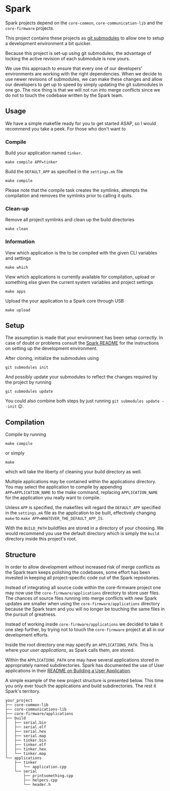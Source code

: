 # Spark
Spark projects depend on the ```core-common```, ```core-communication-lib``` 
and the ```core-firmware``` projects.

This project contains these projects as 
[git submodules](http://git-scm.com/docs/git-submodule) to allow one to setup
a development environment a bit quicker.

Because this project is set-up using git submodules, the advantage of locking 
the active revision of each submodule is now yours.

We use this approach to ensure that every one of our developers' environments 
are working with the right dependencies.
When we decide to use newer revisions of submodules, we can make these changes
and allow our developers to get up to speed by simply updating the git 
submodules in one go. The nice thing is that we will not run into merge 
conflicts since we do not to touch the codebase written by the Spark team.

## Usage
We have a simple makefile ready for you to get started ASAP, so I would 
recommend you take a peek. For those who don't want to

### Compile
Build your application named ```tinker```.

    make compile APP=tinker

Build the ```DEFAULT_APP``` as specified in the ```settings.mk``` file

    make compile

Please note that the compile task creates the symlinks, attempts the 
compilation and removes the symlinks prior to calling it quits.

### Clean-up
Remove all project symlinks and clean up the build directories

    make clean

### Information
View which application is the to be compiled with the given CLI variables and
settings

    make which

View which applications is currently available for compilation, upload or
something else given the current system variables and project settings

    make apps

Upload the your application to a Spark core through USB

    make upload

## Setup
The assumption is made that your environment has been setup correctly. In case
of doubt or problems consult the [Spark README](https://github.com/spark/core-firmware/blob/master/README.md)
for the instructions on setting up the development environment.

After cloning, initialize the submodules using

    git submodules init

And possibly update your submodules to reflect the changes required by the
project by running

    git submodules update

You could also combine both steps by just running 
```git submodules update --init``` :wink:.

## Compilation
Compile by running 

    make compile
    
or simply 

    make

which will take the liberty of cleaning your build directory as well.

Multiple applications may be contained within the applications directory. You 
may select the application to compile by appending ```APP=APPLICATION_NAME``` 
to the make command, replacing ```APPLICATION_NAME``` for the application you 
really want to compile.

Unless ```APP``` is specified, the makefiles will regard the ```DEFAULT_APP``` 
specified in the ```settings.mk``` file as the application to be built,
effectively changing ```make``` to ```make APP=WHATEVER_THE_DEFAULT_APP_IS```.

With the ```BUILD_PATH``` buildfiles are stored in a directory of your 
choosing. We would recommend you use the default directory which is simply the
```build``` directory inside this project's root.

## Structure
In order to allow development without increased risk of merge conflicts as the
Spark team keeps polishing the codebases, some effort has been invested in 
keeping all project-specific code out of the Spark repositories.

Instead of integrating all source code within the core-firmware project one may
now use the ```core-firmware/applications``` directory to store user files.
The chances of source files running into merge conflicts with new Spark updates
are smaller when using the ```core-firmware/applications``` directory because 
the Spark team and you will no longer be touching the same files in the 
pursuit of greatness.

Instead of working inside ```core-firmware/applications``` we decided to take
it one step further, by trying not to touch the ```core-firmware``` project at
all in our development efforts.

Inside the root directory one may specify an ```APPLICATIONS_PATH```. This is
where your _user applications_, as Spark calls them, are stored.

Within the ```APPLICATIONS_PATH``` one may have several applications stored in
appropriately named subdirectories. Spark has documented the use of User 
applications in their [README on Building a User Application](https://github.com/spark/core-firmware/blob/master/build/readme.md#building-a-user-application).

A simple example of the new project structure is presented below. This time you
only ever touch the applications and build subdirectories. The rest it Spark's
territory.

    your_project
    ├── core-common-lib
    ├── core-communications-lib
    ├── core-firmware/applications
    ├── build
    │   ├── serial.bin
    │   ├── serial.elf
    │   ├── serial.hex
    │   ├── serial.map
    │   ├── tinker.bin
    │   ├── tinker.elf
    │   ├── tinker.hex
    │   └── tinker.map
    └── applications
        ├── tinker
        │   └── application.cpp
        └── serial
            ├── printsomething.cpp
            ├── helpers.cpp
            └── header.h
